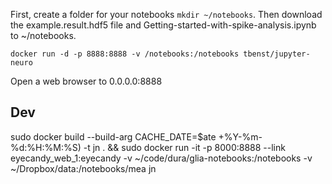 First, create a folder for your notebooks `mkdir ~/notebooks`. Then download the example.result.hdf5 file and Getting-started-with-spike-analysis.ipynb to ~/notebooks.

```
docker run -d -p 8888:8888 -v /notebooks:/notebooks tbenst/jupyter-neuro
```

Open a web browser to 0.0.0.0:8888

## Dev
sudo docker build --build-arg CACHE_DATE=$ate +%Y-%m-%d:%H:%M:%S) -t jn . && sudo docker run -it -p 8000:8888 --link eyecandy_web_1:eyecandy -v ~/code/dura/glia-notebooks:/notebooks -v ~/Dropbox/data:/notebooks/mea jn